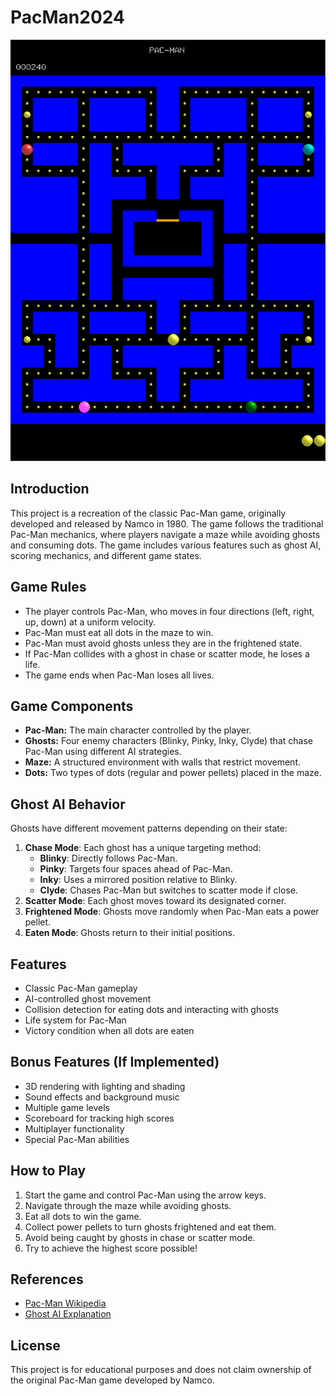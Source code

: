 # PacMan2024

[![Watch the video](https://github.com/mongoliangull/PacMan2024/raw/main/PacMan2024_thumbnail.png)](https://github.com/mongoliangull/PacMan2024/raw/main/PacMan2024.mp4)

## Introduction
This project is a recreation of the classic Pac-Man game, originally developed and released by Namco in 1980. The game follows the traditional Pac-Man mechanics, where players navigate a maze while avoiding ghosts and consuming dots. The game includes various features such as ghost AI, scoring mechanics, and different game states.

## Game Rules
- The player controls Pac-Man, who moves in four directions (left, right, up, down) at a uniform velocity.
- Pac-Man must eat all dots in the maze to win.
- Pac-Man must avoid ghosts unless they are in the frightened state.
- If Pac-Man collides with a ghost in chase or scatter mode, he loses a life.
- The game ends when Pac-Man loses all lives.

## Game Components
- **Pac-Man:** The main character controlled by the player.
- **Ghosts:** Four enemy characters (Blinky, Pinky, Inky, Clyde) that chase Pac-Man using different AI strategies.
- **Maze:** A structured environment with walls that restrict movement.
- **Dots:** Two types of dots (regular and power pellets) placed in the maze.

## Ghost AI Behavior
Ghosts have different movement patterns depending on their state:
1. **Chase Mode**: Each ghost has a unique targeting method:
   - **Blinky**: Directly follows Pac-Man.
   - **Pinky**: Targets four spaces ahead of Pac-Man.
   - **Inky**: Uses a mirrored position relative to Blinky.
   - **Clyde**: Chases Pac-Man but switches to scatter mode if close.
2. **Scatter Mode**: Each ghost moves toward its designated corner.
3. **Frightened Mode**: Ghosts move randomly when Pac-Man eats a power pellet.
4. **Eaten Mode**: Ghosts return to their initial positions.

## Features
- Classic Pac-Man gameplay
- AI-controlled ghost movement
- Collision detection for eating dots and interacting with ghosts
- Life system for Pac-Man
- Victory condition when all dots are eaten

## Bonus Features (If Implemented)
- 3D rendering with lighting and shading
- Sound effects and background music
- Multiple game levels
- Scoreboard for tracking high scores
- Multiplayer functionality
- Special Pac-Man abilities

## How to Play
1. Start the game and control Pac-Man using the arrow keys.
2. Navigate through the maze while avoiding ghosts.
3. Eat all dots to win the game.
4. Collect power pellets to turn ghosts frightened and eat them.
5. Avoid being caught by ghosts in chase or scatter mode.
6. Try to achieve the highest score possible!

## References
- [Pac-Man Wikipedia](https://en.wikipedia.org/wiki/Pac-Man)
- [Ghost AI Explanation](https://udaqueness.blog/2020/02/11/%ED%8C%A9%EB%A7%A8-%EC%9C%A0%EB%A0%B9%EB%93%A4%EC%9D%98-ai/)

## License
This project is for educational purposes and does not claim ownership of the original Pac-Man game developed by Namco.


